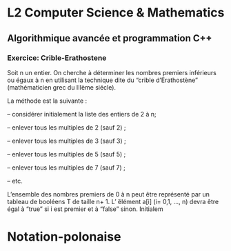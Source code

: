 <h1>L2 Computer Science & Mathematics</h1>
<h2>Algorithmique avancée et programmation C++</h2>
<h3>Exercice: Crible-Erathostene</h3>
Soit n un entier. On cherche à déterminer les nombres premiers inférieurs ou égaux à n en utilisant la technique dite du “crible d’Erathostène” (mathématicien grec du IIIème siécle).

La méthode est la suivante :

– considérer initialement la liste des entiers de 2 à n;

– enlever tous les multiples de 2 (sauf 2) ;

– enlever tous les multiples de 3 (sauf 3) ;

– enlever tous les multiples de 5 (sauf 5) ;

– enlever tous les multiples de 7 (sauf 7) ;

– etc.

L’ensemble des nombres premiers de 0 à n peut être représenté par un tableau de booléens T de taille n+ 1. L’ ́élément a[i] (i= 0,1, ..., n) devra être égal à “true” si i est premier et à “false” sinon. Initialem

# Notation-polonaise
